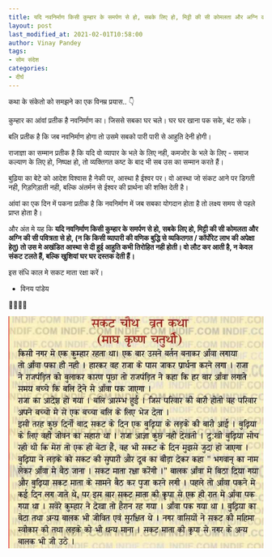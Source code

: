 ```yaml
---
title: यदि नवनिर्माण किसी कुम्हार के समर्पण से हो, सबके लिए हो, मिट्टी की सी कोमलता और अग्नि की सी पवित्रता से हो, (न कि किसी व्यापारी की वणिक बुद्धि से व्यकितगत / कॉर्पोरेट लाभ की अपेक्षा हेतु) तो उस मे अखंडित आस्था से दी हुई आहुति कभी तिरोहित नही होती। वो लौट कर आती है, न केवल संकट टलते हैं, बल्कि खुशियां घर घर दस्तक देती हैं।
layout: post
last_modified_at: 2021-02-01T10:58:00
author: Vinay Pandey
tags:
- सोम संदेश
categories:
- दीर्घ
---
```

कथा के संकेतो को समझने का एक विनम्र प्रयास.. 👇

कुम्हार का आंवां प्रतीक है नवनिर्माण का। जिससे सबका घर चले। घर घर खाना पक सके, बंट सके। 

बलि प्रतीक है कि जब नवनिर्माण होगा तो उसमे सबको पारी पारी से आहुति देनी होगी। 

राजाज्ञा का सम्मान प्रतीक है कि यदि वो व्यापार के भले के लिए नही, कमजोर के भले के लिए - समाज कल्याण के लिए हो, निष्पक्ष हो, तो व्यक्तिगत कष्ट के बाद भी सब उस का सम्मान करते हैं। 

बुढ़िया का बेटे को आदेश विश्वास है नेकी पर, आस्था है ईश्वर पर। वो आस्था जो संकट आने पर डिगती नही, गिड़गिड़ाती नही, बल्कि अंतर्मन से ईश्वर की प्रार्थना की शक्ति देती है।

आंवां का एक दिन में पकना प्रतीक है कि नवनिर्माण में जब सबका योगदान होता है तो लक्ष्य समय से पहले प्राप्त होता है। 

और अंत मे यह कि **यदि नवनिर्माण किसी कुम्हार के समर्पण से हो, सबके लिए हो, मिट्टी की सी कोमलता और अग्नि की सी पवित्रता से हो, (न कि किसी व्यापारी की वणिक बुद्धि से व्यकितगत / कॉर्पोरेट लाभ की अपेक्षा हेतु) तो उस मे अखंडित आस्था से दी हुई आहुति कभी तिरोहित नही होती। वो लौट कर आती है, न केवल संकट टलते हैं, बल्कि खुशियां घर घर दस्तक देती हैं।**

इस संधि काल मे सकट माता रक्षा करें। 

- विनय पांडेय

🙏🌷🌷🙏


![IMG-20210201-WA0000.jpg](/images/IMG-20210201-WA0000.jpg)

